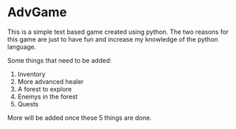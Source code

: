 # AdvGame
This is a simple text based game created using python. The two reasons for this game are just to have fun and increase my knowledge of the python language.

Some things that need to be added:
1. Inventory
2. More advanced healer
3. A forest to explore
4. Enemys in the forest
5. Quests

More will be added once these 5 things are done.
